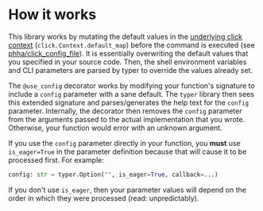 # How it works

This library works by mutating the default values in the [underlying click context](https://click.palletsprojects.com/en/8.1.x/api/#context) (`click.Context.default_map`) before the command is executed (see [phha/click_config_file](https://github.com/phha/click_config_file)).
It is essentially overwriting the default values that you specified in your source code. Then, the shell environment variables and CLI parameters are parsed by typer to override the values already set.

The `@use_config` decorator works by modifying your function's signature to include a `config` parameter with a sane default.
The `typer` library then sees this extended signature and parses/generates the help text for the `config` parameter.
Internally, the decorator then removes the `config` parameter from the arguments passed to the actual implementation that you wrote.
Otherwise, your function would error with an unknown argument.

If you use the `config` parameter directly in your function, you **must** use `is_eager=True` in the parameter definition because that will cause it to be processed first.
For example:
```python
config: str = typer.Option("", is_eager=True, callback=...)
```
If you don't use `is_eager`, then your parameter values will depend on the order in which they were processed (read: unpredictably).